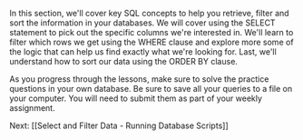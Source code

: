 
In this section, we'll cover key SQL concepts to help you retrieve, filter and sort the information in your databases. We will cover using the SELECT statement to pick out the specific columns we're interested in. We'll learn to filter which rows we get using the WHERE clause and explore more some of the logic that can help us find exactly what we're looking for. Last, we'll understand how to sort our data using the ORDER BY clause.

As you progress through the lessons, make sure to solve the practice questions in your own database. Be sure to save all your queries to a file on your computer. You will need to submit them as part of your weekly assignment.

Next: [[Select and Filter Data - Running Database Scripts]]
